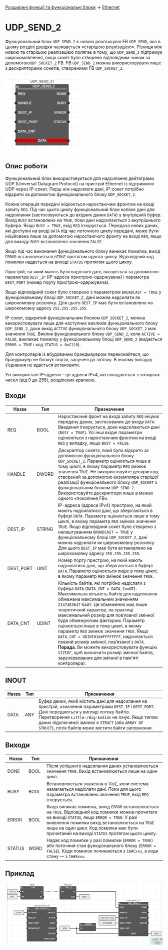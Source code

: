 [Розширені функції та функціональні блоки](../README.md) -> [Ethernet](README.md)

# UDP_SEND_2

Функціональний блок `UDP_SEND_2` є новою реалізацією FB `UDP_SEND`, яка в цьому розділі довідки називається «старішою реалізацією». Різниця між новою та старішою реалізацією полягає в тому, що `UDP_SEND_2` підтримує широкомовлення, якщо сокет було створено відповідним чином за допомогою`UDP_SOCKET_2` FB. FB `UDP_SEND_2` можна використовувати лише з дескрипторами сокетів, створеними FB `UDP_SOCKET_2`.

![image-20221006232318333](media/image-20221006232318333.png)

## Опис роботи

Функціональний блок використовується для надсилання дейтаграми UDP (Universal Datagram Protocol) на пристрій Ethernet із підтримкою UDP через IP-сокет. Перш ніж надсилати дані, IP-сокет потрібно відкрити за допомогою функціонального блоку `UDP_SOCKET_2`.

Кожна операція передачі ініціюється наростаючим фронтом на вході запиту `REQ`. Під час цього циклу функціональний блок копіює дані для надсилання (застосовуються до вхідних даних `DATA`) у внутрішній буфер. Вихід `BUSY` встановлено на `TRUE`, поки дані надсилаються з внутрішнього буфера. Якщо `BUSY = TRUE`, вхід `REQ` ігнорується. Передача нових даних, які доступні на вході `DATA` під час поточного циклу передачі, може бути ініційована лише за допомогою наростаючого фронту на вході `REQ`, якщо для виходу `BUSY` встановлено значення `FALSE`.

Якщо під час виконання функціонального блоку виникає помилка, вихід `ERROR` встановлюється в`TRUE` протягом одного циклу. Відповідний код помилки надається на виході `STATUS` протягом цього циклу.

Пристрій, на який мають бути надіслані дані, вказується за допомогою параметра `DEST_IP` (IP-адреса пристрою-одержувача) і параметра `DEST_PORT` (номер порту пристрою-одержувача).

Якщо відповідний сокет було створено з параметром `BROADCAST = TRUE` у функціональному блоці `UDP_SOCKET_2`, дані можна надсилати як широкомовну розсилку. Для цього `DEST_IP` має бути встановлено на широкомовну адресу `255.255.255.255`.

IP-сокет, відкритий функціональним блоком `UDP_SOCKET_2`, можна використовувати лише для наступних викликів функціонального блоку `UDP_SEND_2`, доки вихід `ACTIVE` функціонального блоку `UDP_SOCKET_2` має значення `TRUE`. Виклик функціонального блоку `UDP_SEND_2`, коли `ACTIVE = FALSE`, викликає помилку у функціональному блоці `UDP_SEND_2` (видається `ERROR = TRUE` і код `STATUS = 0xC210`).

Для контролерів із вбудованим брандмауером переконайтеся, що брандмауер не блокує порти, залучені до зв’язку. В іншому випадку з’єднання не вдасться встановити.

Усі використані IP-адреси – це адреси IPv4, які складаються з чотирьох чисел (від 0 до 255), розділених крапкою. 

## Входи

| Назва     | Тип    | Призначення                                                  |
| --------- | ------ | ------------------------------------------------------------ |
| REQ       | BOOL   | Наростаючий фронт на вході запиту `REQ` ініціює передачу даних, застосованих до входу `DATA`. Введення ігнорується, доки надсилаються дані (`BUSY = TRUE`). Усі інші вхідні параметри оцінюються з наростаючим фронтом на вході `REQ` у випадку, якщо `BUSY = FALSE`. |
| HANDLE    | DWORD  | Дескриптор сокета, який було відкрито за допомогою функціонального блоку `UDP_SOCKET_2`. Параметр оцінюється лише в тому циклі, в якому параметр `REQ` змінює значення `TRUE`. Не використовуйте дескриптор, створений за допомогою екземпляра старішої реалізації функціонального блоку `UDP_SOCKET` з функціональним блоком `UDP_SEND_2`. Використовуйте дескриптори лише в межах одного «покоління FB». |
| DEST_IP   | STRING | IP-адреса (адреса IPv4) пристрою, на який мають надсилатися дані, що зберігаються в буфері `DATA`. Параметр оцінюється лише в тому циклі, в якому параметр `REQ` змінює значення `TRUE`. Якщо відповідний сокет було створено з налаштуванням `BROADCAST = TRUE` у функціональному блоці `UDP_SOCKET_2`, дані можна надсилати як широкомовну розсилку. Для цього `DEST_IP` має бути встановлено на широкомовну адресу `255.255.255.255`. |
| DEST_PORT | UINT   | Номер порту пристрою, на який мають надсилатися дані, що зберігаються в буфері `DATA`. Параметр оцінюється лише в тому циклі, в якому параметр `REQ` змінює значення `TRUE`. |
| DATA_CNT  | UDINT  | Кількість байтів, які потрібно надіслати з буфера `DATA` (`DATA_CNT = DATA_CouNT`). Максимальна кількість байтів для надсилання обмежена максимальним значенням `2147483647` байт. Це обмеження має лише теоретичний характер, на практиці максимальний розмір для пов’язаної змінної буде обмежуючим фактором. Параметр оцінюється лише в тому циклі, в якому параметр `REQ` змінює значення `TRUE`. Якщо `DATA_CNT = UDINT#16#FFFFFFFF`, надсилається повний розмір змінної, пов’язаної з `DATA`. **Порада.** Ви можете використовувати функцію `SIZEOF`, щоб визначити розмір змінної байтів, зарезервованих для змінної в пам'яті контролера). |

## INOUT

| Назва | Тип  | Призначення                                                  |
| ----- | ---- | ------------------------------------------------------------ |
| DATA  | ANY  | Буфер даних, який містить дані для надсилання на пристрій, означений параметрами `DEST_IP` і `DEST_PORT`. Дані передаються у вигляді потоку байтів. Перетворення `Little-/Big-Endian` не існує. Якщо типом даних підключеної змінної є `STRUCT` (або `ARRAY OF STRUCT`), потік байтів може містити байти заповнення. |

## Виходи

| Назва  | Тип  | Призначення                                                  |
| ------ | ---- | ------------------------------------------------------------ |
| DONE   | BOOL | Після успішного надсилання даних установлюється значення `TRUE`. Вихід встановлюється лише на один цикл. |
| BUSY   | BOOL | Встановлюється значення в `TRUE`, коли система намагається надіслати дані. Поки для цього параметра встановлено значення `TRUE`, вхід `REQ` ігнорується. |
| ERROR  | BOOL | Якщо виникає помилка, вихід `ERROR` встановлюється на `TRUE`. Відповідний код помилки можна прочитати на виході `STATUS`, якщо `ERROR = TRUE`. У разі виявлення помилки вихід встановлюється на `TRUE` лише на один цикл. Код помилки має бути прочитаний на виході `STATUS` протягом цього циклу. |
| STATUS | WORD | Надає код помилки у разі помилки (`ERROR = TRUE`) або поточний стан функціонального блоку (`ERROR = FALSE`). Коди помилок починаються з `16#Cxxx`, а коди стану — з `16#8xxx`. |



## Приклад

![image-20221007002538231](media/image-20221007002538231.png)

